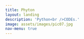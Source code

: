 ```yaml
---
title: Phyton
layout: landing
description: 'Python<br />CODEs.'
image: assets/images/pic07.jpg
nav-menu: true
---
```

